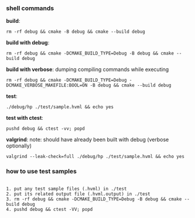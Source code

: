 ### shell commands ###
**build**:
```
rm -rf debug && cmake -B debug && cmake --build debug
```

**build with debug**:
```
rm -rf debug && cmake -DCMAKE_BUILD_TYPE=Debug -B debug && cmake --build debug
```

**build with verbose**: dumping compiling commands while executing
```
rm -rf debug && cmake -DCMAKE_BUILD_TYPE=Debug -DCMAKE_VERBOSE_MAKEFILE:BOOL=ON -B debug && cmake --build debug
```

**test**:
```
./debug/hp ./test/sample.hvml && echo yes
```

**test with ctest**:
```
pushd debug && ctest -vv; popd

```

**valgrind**: note: should have already been built with debug (verbose optionally)
```
valgrind --leak-check=full ./debug/hp ./test/sample.hvml && echo yes
```

### how to use test samples ###
```

1. put any test sample files (.hvml) in ./test
2. put its related output file (.hvml.output) in ./test
3. rm -rf debug && cmake -DCMAKE_BUILD_TYPE=Debug -B debug && cmake --build debug
4. pushd debug && ctest -VV; popd

```

